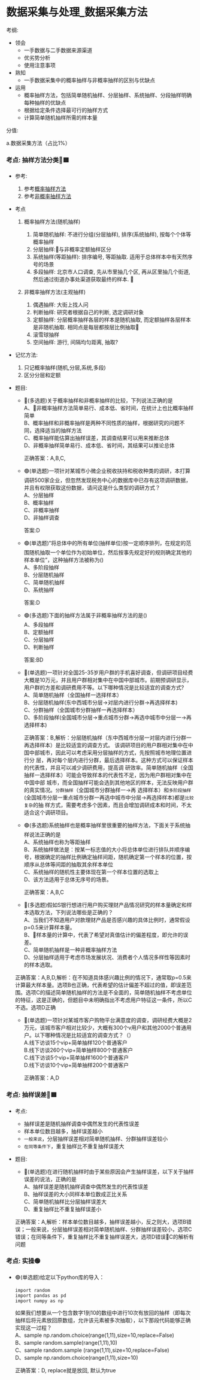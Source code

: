 # 数据采集与处理_数据采集方法

考纲: 

- 领会
    - 一手数据与二手数据来源渠道
    - 优劣势分析
    - 使用注意事项
- 熟知
    - 一手数据采集中的概率抽样与非概率抽样的区别与优缺点
- 运用
    - 概率抽样方法，包括简单随机抽样、分层抽样、系统抽样、分段抽样明确每种抽样的优缺点
    - 根据给定条件选择最可行的抽样方式
    - 计算简单随机抽样所需的样本量


分值: 

a.数据采集方法（占比1%）

### 考点: 抽样方法分类🔴🟥

- 参考:
    1. 参考[概率抽样方法](../level2知识点/4数据采集与数据预处理.md#概率抽样方法)
    2. 参考[非概率抽样方法](../level2知识点/4数据采集与数据预处理.md#非概率抽样方法)

- 考点
    1. 概率抽样方法(随机抽样)

        1. 简单随机抽样: 不进行分组(分层抽样), 排序(系统抽样), 按每个个体等概率抽样
        2. 分层抽样:🔴与非概率定额抽样区分
        3. 系统抽样(等距抽样): 排序编号, 等距抽取. 适用于总体样本中有天然序号的场景
        4. 多段抽样: 北京市人口调查, 先从市里抽几个区, 再从区里抽几个街道, 然后通过街道办事处渠道获取最终的样本. 🔴

    2. 非概率抽样方法(主观抽样)
        1. 偶遇抽样: 大街上找人问
        2. 判断抽样: 研究者根据自己的判断, 选定调研对象
        3. 定额抽样: 分层概率抽样各层的样本是随机抽取, 而定额抽样各层样本是非随机抽取. 相同点是每层都按层比例抽取🔴
        4. 滚雪球抽样
        5. 空间抽样: 游行, 间隔均匀距离, 抽取?

- 记忆方法: 
    1. 只记概率抽样(随机,分层,系统,多段)
    2. 区分分层和定额


- 题目: 

    - 🔴(多选题)关于概率抽样和非概率抽样的比较，下列说法正确的是  
        A、🔴非概率抽样方法简单易行、成本低、省时间，在统计上也比概率抽样简单  
        B、概率抽样和非概率抽样是两种不同性质的抽样，根据研究的问题不同，选择适当的抽样方法  
        C、概率抽样能估算出抽样误差，其调查结果可以用来推断总体  
        D、非概率抽样简单易行、成本低、省时间，其结果可以推论总体

        正确答案：A,B,C,


    - 🟢(单选题)一项针对某城市小微企业税收扶持和税收种类的调研，本打算调研500家企业，但忽然发现税务中心的数据库中已存有这项调研数据，并且有权限获取这份数据，请问这是什么类型的调研方式？  
        A、分层抽样  
        B、概率抽样  
        C、非概率抽样  
        D、非抽样调查

        答案:D 

    - 🟢(单选题)“将总体中的所有单位(抽样单位)按一定顺序排列，在规定的范围随机抽取一个单位作为初始单位，然后按事先规定好的规则确定其他的样本单位”，这种抽样方法被称为()  
        A、多阶段抽样  
        B、分层随机抽样  
        C、简单随机抽样  
        D、系统抽样

        答案:D 

    - 🟢(多选题)下面的抽样方法属于非概率抽样方法的是()   
        A、多段抽样  
        B、定额抽样  
        C、分层抽样  
        D、判断抽样

        答案:BD 

    - 🔴(单选题)一项针对全国25-35岁用户群的手机喜好调查，但调研项目经费大概是10万元，并且用户群相对集中在中国中部城市。前期预调研显示，用户群的方差和调研费用不等。以下哪种情况是比较适宜的调查方式?  
        A、简单随机抽样（全国抽样一选择样本）  
        B、分层随机抽样(东中西城市分层→对层内进行分群→再选择样本)  
        C、分群抽样（全国城市分群抽样一再选择样本）  
        D、多阶段抽样(全国城市分层→重点城市分群→再选中城市中分层一→再选择样本)

        正确答案：B,解析：分层随机抽样（东中西城市分层一对层内进行分群一再选择样本）是比较适宜的调查方式。
        该调研项目的用户群相对集中在中国中部城市，因此可以考虑采用分层抽样的方式，先按照城市地理位置进行分
        层，再对每个层内进行分群，最后选择样本。这种方式可以保证样本的代表性，并且可以减少调研费用，提高调
        研效率。简单随机抽样（全国抽样一选择样本）可能会导致样本的代表性不足，因为用户群相对集中在中国中部
        城市，而全国抽样可能会选到其他地区的样本，无法反映用户群的真实情况。`分群抽样`（全国城市分群抽样一→再
        选择样本）和`多阶段抽样`(全国城市分层一重点城市分群一再选中城市中分层→再选择样本)都是`比较复杂`的抽
        样方式，需要考虑多个因素，而且会增加调研成本和时间，不太适合这个调研项目。



    - 🟢(多选题)系统抽样也是概率抽样里很重要的抽样方法，下面关于系统抽样说法正确的是  
        A、系统抽样也称为等距抽样  
        B、系统抽样做法是：按某一标志值的大小将总体单位进行排队并顺序编号，根据确定的抽样比例确定抽样间距，随机确定第一个样本的位置，按顺序从总体等间距的抽取其余样本单位  
        C、系统抽样的随机性主要体现在第一个样本位置的选取上  
        D、该方法适用于总体无序号的场景。

        正确答案：A,B,C


    - 🔴(多选题)假如S银行想进行用户购买理财产品情况研究的样本量确定和样本选取方法，下列说法哪些是正确的？  
    A、当我们不知道用户对款理财产品是否感兴趣的具体比例时，通常假设p=0.5来计算样本量。  
    B、🔴样本量的计算中，代表了希望对真值估计的偏差程度，即允许的误差。  
    C、简单随机抽样是一种非概率抽样方法  
    D、分层抽样适用于考虑市场发展状况、消费者个人情况多样性等因素时的样本选取。

    正确答案：A,B,D,解析：在不知道具体感兴趣比例的情况下，通常取p=0.5来计算最大样本量。选项B也正确，代表希望的估计偏差不超过的值，即误差范围。选项C的描述简单随机抽样的方法是不全面的，简单随机抽样不考虑单位的特征，这是正确的，但题目中未明确指出不考虑用户特征这一条件，所以C不选。选项D正确


    - 🔴(单选题)一项针对某城市客户购物平台满意度的调查，调研经费大概是2万元，该城市客户相对比较少，大概有300个v用户和其他2000个普通用户。以下哪种情况是比较适宜的调查方式？（）  
        A.线下访谈15个vip+简单抽样120个普通客户  
        B.线下访谈260个vip+简单抽样800个普通客户  
        C.线下访谈5个vip+简单抽样1600个普通客户  
        D.线下访谈10个vip+简单抽样200个普通客户

        正确答案：A,D



### 考点: 抽样误差🔴🟥

- 考点:
    - 抽样误差是随机抽样调查中偶然发生的代表性误差 
    - 样本单位数目越多，抽样误差越小
    - `一般来说`，分层抽样误差相对简单随机抽样、分群抽样误差较小
    - `在同等条件下`，重复抽样比不重复抽样误差大

- 题目: 
    - 🔴(单选题)在进行随机抽样时由于某些原因会产生抽样误差，以下关于抽样误差的说法，正确的是  
    A、抽样误差是随机抽样调查中偶然发生的代表性误差  
    B、抽样误差的大小同样本单位数成正比关系  
    C、简单随机抽样比分层抽样误差大  
    D、重复抽样比不重复抽样误差小

    正确答案：A,解析：样本单位数目越多，抽样误差越小，反之则大，选项B错误；一般来说，分层抽样误差相对简单随机抽样、分群抽样误差较小，选项C错误；在同等条件下，重复抽样比不重复抽样误差大，选项D错误🔴C的解析有问题


### 考点: 实操🟢

- 🟢(单选题)给定以下python库的导入：  
    ```
    import random  
    import pandas as pd  
    import numpy as np  
    ```
    如果我们想要从一个包含数字1到10的数组中进行10次有放回的抽样（即每次抽样后将元素放回原数组，允许该元素被多次抽取），以下那段代码能够正确实现这一过程？  
    A、sample np.random.choice(range(1,11),size=10,replace=False)  
    B、sample random.sample(range(1,11),10)  
    C、sample random.sample (range(1,11),size=10,replace=False)  
    D、sample np.random.choice(range(1,11),size=10)  

    正确答案：D, replace就是放回, 默认为true





